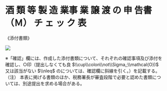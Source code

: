 # 酒 類 等 製 造 業事 業 譲 渡 の 申 告書（Ｍ） チ ェ ッ ク 表

《添付書類》

![](https://www.nta.go.jp/tmp/3c142cf2-45f3-4c87-b9aa-7e0cd70d763e/images/27ccf8eb1fbe6982b9cb6d94e81625d6c7a69c1de4ab6088aff36a541f903805.jpg)

※「確認」欄には、作成した添付書類について、それぞれの確認事項及び添付を確認し、○印（提出しなくても良 $\\cup\\colon\\not\\Sigma,;\\mathcal{O})$ 又は該当がない $\\nleq$ のについては、確認欄に斜線を引く。）を記載する。（注） 本表に掲げる書類のほか、税務署長が審査段階で必要と認めた書類については、別途提出を求める場合がある。